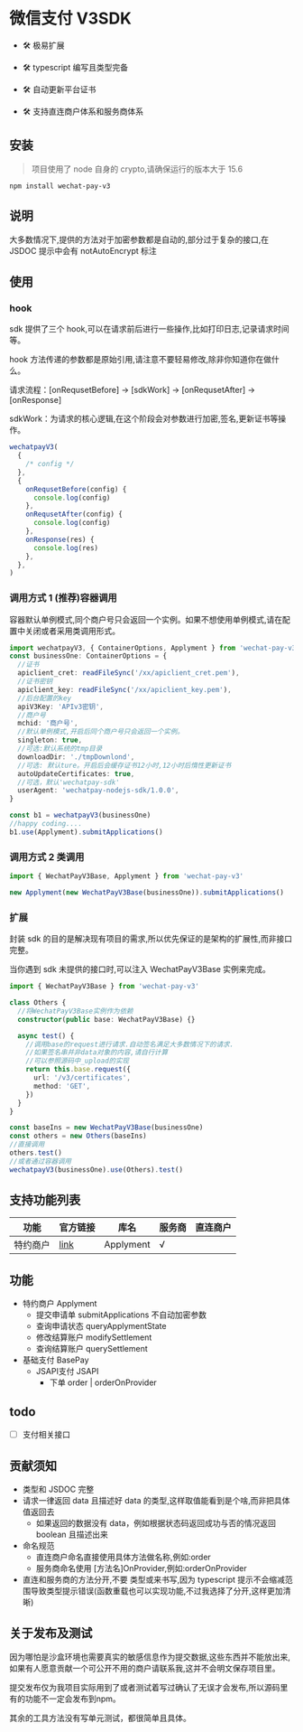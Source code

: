 # 微信支付 V3SDK

- 🛠️ 极易扩展

- 🛠️ typescript 编写且类型完备

- 🛠️ 自动更新平台证书

- 🛠️ 支持直连商户体系和服务商体系

## 安装

> 项目使用了 node 自身的 crypto,请确保运行的版本大于 15.6

```dash
npm install wechat-pay-v3
```

## 说明

大多数情况下,提供的方法对于加密参数都是自动的,部分过于复杂的接口,在 JSDOC 提示中会有 notAutoEncrypt 标注

## 使用

### hook

sdk 提供了三个 hook,可以在请求前后进行一些操作,比如打印日志,记录请求时间等。

hook 方法传递的参数都是原始引用,请注意不要轻易修改,除非你知道你在做什么。

请求流程：[onRequsetBefore] -> [sdkWork] -> [onRequsetAfter] -> [onResponse]

sdkWork：为请求的核心逻辑,在这个阶段会对参数进行加密,签名,更新证书等操作。

```typescript
wechatpayV3(
  {
    /* config */
  },
  {
    onRequsetBefore(config) {
      console.log(config)
    },
    onRequsetAfter(config) {
      console.log(config)
    },
    onResponse(res) {
      console.log(res)
    },
  },
)
```

### 调用方式 1 (推荐)容器调用

容器默认单例模式,同个商户号只会返回一个实例。如果不想使用单例模式,请在配置中关闭或者采用类调用形式。

```typescript
import wechatpayV3, { ContainerOptions, Applyment } from 'wechat-pay-v3'
const businessOne: ContainerOptions = {
  //证书
  apiclient_cret: readFileSync('/xx/apiclient_cret.pem'),
  //证书密钥
  apiclient_key: readFileSync('/xx/apiclient_key.pem'),
  //后台配置的key
  apiV3Key: 'APIv3密钥',
  //商户号
  mchid: '商户号',
  //默认单例模式,开启后同个商户号只会返回一个实例。
  singleton: true,
  //可选:默认系统的tmp目录
  downloadDir: './tmpDownlond',
  //可选: 默认ture。开启后会缓存证书12小时,12小时后惰性更新证书
  autoUpdateCertificates: true,
  //可选，默认'wechatpay-sdk'
  userAgent: 'wechatpay-nodejs-sdk/1.0.0',
}

const b1 = wechatpayV3(businessOne)
//happy coding....
b1.use(Applyment).submitApplications()
```

### 调用方式 2 类调用

```typescript
import { WechatPayV3Base, Applyment } from 'wechat-pay-v3'

new Applyment(new WechatPayV3Base(businessOne)).submitApplications()
```

### 扩展

封装 sdk 的目的是解决现有项目的需求,所以优先保证的是架构的扩展性,而非接口完整。

当你遇到 sdk 未提供的接口时,可以注入 WechatPayV3Base 实例来完成。

```typescript
import { WechatPayV3Base } from 'wechat-pay-v3'

class Others {
  //将WechatPayV3Base实例作为依赖
  constructor(public base: WechatPayV3Base) {}

  async test() {
    //调用base的request进行请求.自动签名满足大多数情况下的请求.
    //如果签名串并非data对象的内容,请自行计算
    //可以参照源码中_upload的实现
    return this.base.request({
      url: '/v3/certificates',
      method: 'GET',
    })
  }
}

const baseIns = new WechatPayV3Base(businessOne)
const others = new Others(baseIns)
//直接调用
others.test()
//或者通过容器调用
wechatpayV3(businessOne).use(Others).test()
```

## 支持功能列表

| 功能     | 官方链接                                                                             | 库名      | 服务商 | 直连商户 |
| -------- | ------------------------------------------------------------------------------------ | --------- | ------ | -------- |
| 特约商户 | [link](https://pay.weixin.qq.com/wiki/doc/apiv3_partner/open/pay/chapter7_1_4.shtml) | Applyment | √      |          |

## 功能

- 特约商户 Applyment
  - 提交申请单 submitApplications 不自动加密参数
  - 查询申请状态 queryApplymentState
  - 修改结算账户 modifySettlement
  - 查询结算账户 querySettlement
- 基础支付 BasePay
  - JSAPI支付 JSAPI
    - 下单 order | orderOnProvider

## todo

- [ ] 支付相关接口


## 贡献须知

- 类型和 JSDOC 完整
- 请求一律返回 data 且描述好 data 的类型,这样取值能看到是个啥,而非把具体值返回去
  - 如果返回的数据没有 data，例如根据状态码返回成功与否的情况返回 boolean 且描述出来
- 命名规范
  - 直连商户命名直接使用具体方法做名称,例如:order
  - 服务商命名使用 [方法名]OnProvider,例如:orderOnProvider
- 直连和服务商的方法分开,不要 类型或来书写,因为 typescript 提示不会缩减范围导致类型提示错误(函数重载也可以实现功能,不过我选择了分开,这样更加清晰)


## 关于发布及测试

因为哪怕是沙盒环境也需要真实的敏感信息作为提交数据,这些东西并不能放出来,如果有人愿意贡献一个可公开不用的商户请联系我,这并不会明文保存项目里。

提交发布仅为我项目实际用到了或者测试着写过确认了无误才会发布,所以源码里有的功能不一定会发布到npm。

其余的工具方法没有写单元测试，都很简单且具体。